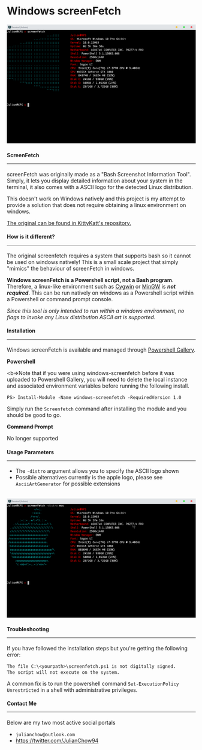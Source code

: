 # Windows screenFetch

<img src="screenshots/ss.png"/>

#### ScreenFetch <hr>

screenFetch was originally made as a "Bash Screenshot Information Tool". Simply, it lets you display detailed information about your system in the terminal, it also comes with a ASCII logo for the detected Linux distribution.

This doesn't work on Windows natively and this project is my attempt to provide a solution that does not require obtaining a linux environment on windows.

<a href="https://github.com/KittyKatt/screenFetch"> The original can be found in KittyKatt's repository.</a>

#### How is it different? <hr>
The original screenfetch requires a system that supports bash so it cannot be used on windows natively! This is a small scale project that simply "mimics" the behaviour of screenFetch in windows. 

**Windows screenFetch is a Powershell script, not a Bash program**. Therefore, a linux-like environment such as <a href="https://www.cygwin.com/"> Cygwin</a> or <a href="http://www.mingw.org/wiki/msys">MinGW</a> is ***not required***. This can be run natively on windows as a Powershell script within a Powershell or command prompt console.

*Since this tool is only intended to run within a windows environment, no flags to invoke any Linux distribution ASCII art is supported.*

#### Installation <hr>

Windows screenFetch is available and managed through <a href="https://www.powershellgallery.com/packages/windows-screenfetch">Powershell Gallery</a>. 

<b>Powershell</b>

<b=>Note</b> that if you were using windows-screenfetch before it was uploaded to Powershell Gallery, you will need to delete the local instance and associated environment variables before running the following install.

    PS> Install-Module -Name windows-screenfetch -RequiredVersion 1.0

Simply run the <code>Screenfetch</code> command after installing the module and you should be good to go.




<b>~~Command Prompt~~</b>

No longer supported

#### Usage Parameters <hr>
- The `-distro` argument allows you to specify the ASCII logo shown
- Possible alternatives currently is the apple logo, please see `AsciiArtGenerator` for possible extensions

<br>
<img src="screenshots/mac.png">

#### Troubleshooting <hr>
If you have followed the installation steps but you're getting the following error:

```
The file C:\<yourpath>\screenfetch.ps1 is not digitally signed. 
The script will not execute on the system.
```

A common fix is to run the powershell command `Set-ExecutionPolicy Unrestricted` in a shell with administrative privileges.


#### Contact Me <hr>
Below are my two most active social portals

- `julianchow@outlook.com`
- https://twitter.com/JulianChow94
